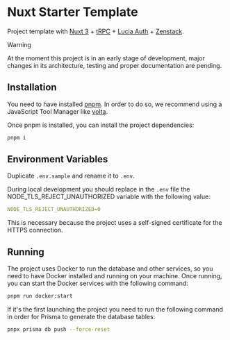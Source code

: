 # Nuxt Starter Template

Project template with [Nuxt 3](https://nuxt.com) + [tRPC](https://trpc.io) + [Lucia Auth](https://lucia-auth.com) + [Zenstack](https://zenstack.dev/).

> [!WARNING]
> At the moment this project is in an early stage of development, major changes in its architecture, testing and proper documentation are pending.

## Installation

You need to have installed [pnpm](https://pnpm.io/). In order to do so, we recommend using a JavaScript Tool Manager like [volta](https://volta.sh/).

Once pnpm is installed, you can install the project dependencies:

```bash
pnpm i
```

## Environment Variables

Duplicate `.env.sample` and rename it to `.env`.

During local development you should replace in the `.env` file the NODE_TLS_REJECT_UNAUTHORIZED variable with the following value:

```yaml
NODE_TLS_REJECT_UNAUTHORIZED=0
```

This is necessary because the project uses a self-signed certificate for the HTTPS connection.

## Running

The project uses Docker to run the database and other services, so you need to have Docker installed and running on your machine. Once running, you can start the Docker services with the following command:

```bash
pnpm run docker:start
```

If it's the first launching the project you need to run the following command in order for Prisma to generate the database tables:

```bash
pnpx prisma db push --force-reset
```
